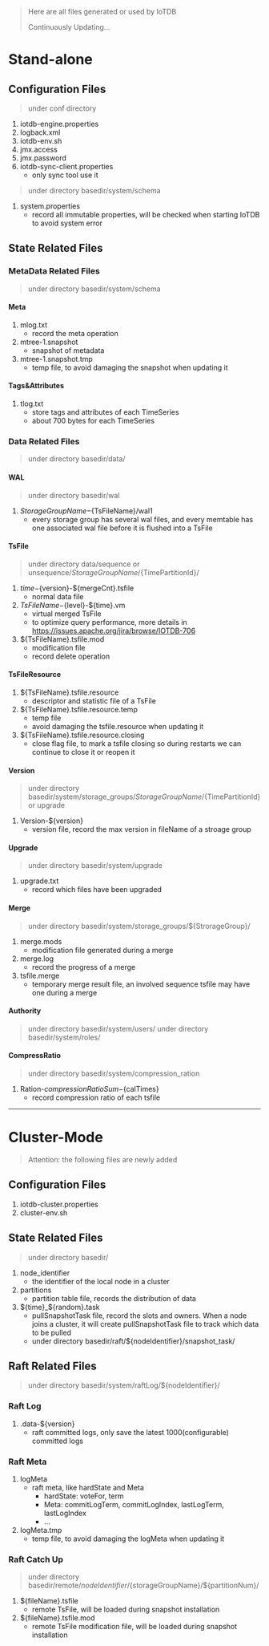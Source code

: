 <!--

    Licensed to the Apache Software Foundation (ASF) under one
    or more contributor license agreements.  See the NOTICE file
    distributed with this work for additional information
    regarding copyright ownership.  The ASF licenses this file
    to you under the Apache License, Version 2.0 (the
    "License"); you may not use this file except in compliance
    with the License.  You may obtain a copy of the License at

        http://www.apache.org/licenses/LICENSE-2.0

    Unless required by applicable law or agreed to in writing,
    software distributed under the License is distributed on an
    "AS IS" BASIS, WITHOUT WARRANTIES OR CONDITIONS OF ANY
    KIND, either express or implied.  See the License for the
    specific language governing permissions and limitations
    under the License.

-->

> Here are all files generated or used by IoTDB
>
> Continuously Updating...

# Stand-alone

## Configuration Files
> under conf directory
1. iotdb-engine.properties
2. logback.xml
3. iotdb-env.sh
4. jmx.access
5. jmx.password
6. iotdb-sync-client.properties
    + only sync tool use it

> under directory basedir/system/schema
1. system.properties
    + record all immutable properties, will be checked when starting IoTDB to avoid system error

## State Related Files

### MetaData Related Files
> under directory basedir/system/schema

#### Meta
1. mlog.txt
    + record the meta operation
2. mtree-1.snapshot
    + snapshot of metadata
3. mtree-1.snapshot.tmp
    + temp file, to avoid damaging the snapshot when updating it

#### Tags&Attributes
1. tlog.txt
    + store tags and attributes of each TimeSeries
    + about 700 bytes for each TimeSeries

### Data Related Files
> under directory basedir/data/

#### WAL
> under directory basedir/wal
1. ${StorageGroupName}-${TsFileName}/wal1
    + every storage group has several wal files, and every memtable has one associated wal file before it is flushed into a TsFile 

#### TsFile
> under directory data/sequence or unsequence/${StorageGroupName}/${TimePartitionId}/
1. ${time}-${version}-${mergeCnt}.tsfile
    + normal data file
2. ${TsFileName}-${level}-${time}.vm
    + virtual merged TsFile
    + to optimize query performance, more details in https://issues.apache.org/jira/browse/IOTDB-706
3. ${TsFileName}.tsfile.mod
    + modification file
    + record delete operation

#### TsFileResource
1. ${TsFileName}.tsfile.resource
    + descriptor and statistic file of a TsFile
2. ${TsFileName}.tsfile.resource.temp
    + temp file
    + avoid damaging the tsfile.resource when updating it
3. ${TsFileName}.tsfile.resource.closing
    + close flag file, to mark a tsfile closing so during restarts we can continue to close it or reopen it

#### Version
> under directory basedir/system/storage_groups/${StorageGroupName}/${TimePartitionId} or upgrade
1. Version-${version}
    + version file, record the max version in fileName of a stroage group

#### Upgrade
> under directory basedir/system/upgrade
1. upgrade.txt
    + record which files have been upgraded

#### Merge
> under directory basedir/system/storage_groups/${StrorageGroup}/
1. merge.mods
    + modification file generated during a merge
2. merge.log
    + record the progress of a merge
3. tsfile.merge
    + temporary merge result file, an involved sequence tsfile may have one during a merge

#### Authority
> under directory basedir/system/users/
> under directory basedir/system/roles/

#### CompressRatio
> under directory basedir/system/compression_ration
1. Ration-${compressionRatioSum}-${calTimes}
    + record compression ratio of each tsfile

---

# Cluster-Mode
> Attention: the following files are newly added

## Configuration Files
1. iotdb-cluster.properties
2. cluster-env.sh

## State Related Files
> under directory basedir/
1. node_identifier
    + the identifier of the local node in a cluster
2. partitions
    + partition table file, records the distribution of data
3. ${time}_${random}.task
    + pullSnapshotTask file, record the slots and owners. When a node joins a cluster,
    it will create pullSnapshotTask file to track which data to be pulled
    + under directory basedir/raft/${nodeIdentifier}/snapshot_task/

## Raft Related Files
> under directory basedir/system/raftLog/${nodeIdentifier}/

### Raft Log
1. .data-${version}
    + raft committed logs, only save the latest 1000(configurable) committed logs

### Raft Meta
1. logMeta
    + raft meta, like hardState and Meta
        + hardState: voteFor, term
        + Meta: commitLogTerm, commitLogIndex, lastLogTerm, lastLogIndex
        + ...
2. logMeta.tmp
    + temp file, to avoid damaging the logMeta when updating it

### Raft Catch Up
> under directory basedir/remote/${nodeIdentifier}/${storageGroupName}/${partitionNum}/
1. ${fileName}.tsfile
    + remote TsFile, will be loaded during snapshot installation
2. ${fileName}.tsfile.mod
    + remote TsFile modification file, will be loaded during snapshot installation
